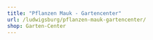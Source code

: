 ```yaml
---
title: "Pflanzen Mauk - Gartencenter"
url: /ludwigsburg/pflanzen-mauk-gartencenter/
shop: Garten-Center
---
```

